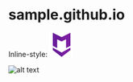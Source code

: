 # sample.github.io

Inline-style: 
![alt text](https://github.com/adam-p/markdown-here/raw/master/src/common/images/icon48.png "Logo Title Text 1")

![alt text](https://cdn.shopify.com/s/files/1/0135/1827/4660/articles/pexels-photo-301599_775x.jpg?v=1551548363)
